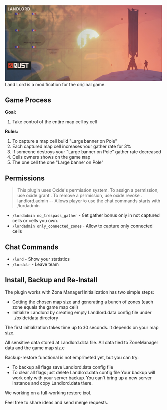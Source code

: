 ![image](https://github.com/bravoavo/LandLord/blob/main/rust-landlord.png?raw=true)
Land Lord is a modification for the original game. 

## Game Process

**Goal:**
1. Take control of the entire map cell by cell

**Rules:**
1. To capture a map cell build "Large banner on Pole"
2. Each captured map cell increases your gather rate for 3%
3. If someone destroys your "Large banner on Pole" gather rate decreased
4. Cells owners shows on the game map
5. The one cell the one "Large banner on Pole"

## Permissions
> This plugin uses Oxide's permission system. To assign a permission, use oxide.grant <user or group> <name or steam id> <permission>. To remove a permission, use oxide.revoke <user or group> <name or steam id> <permission>.
landlord.admin -- Allows player to use the chat commands starts with /lordadmin 

* `/lordadmin no_trespass_gather` - Get gather bonus only in not captured cells or cells you own.
* `/lordadmin only_connected_zones` - Allow to capture only connected cells

## Chat Commands

* `/lord` - Show your statistics
* `/lordclr` - Leave team

## Install, Backup and Re-Install
The plugin works with Zona Manager! Initialization has two simple steps:
- Getting the chosen map size and generating a bunch of zones (each zone equals the game map cell)
- Initialize Landlord by creating empty Landlord.data config file under ../oxide/data directory

The first initialization takes time up to 30 seconds. It depends on your map size.

All sensitive data stored at Landlord.data file. All data tied to ZoneManager data and the game map siz.e

Backup-restore functional is not emplimeted yet, but you can try: 
- To backup all flags save Landlord.data config file
- To clear all flags just delete Landlord.data config file
Your backup will work only with your server backup. You can't bring up a new server instance and copy Landlord.data there.

We working on a full-working restore tool.

Feel free to share ideas and send merge requests.
